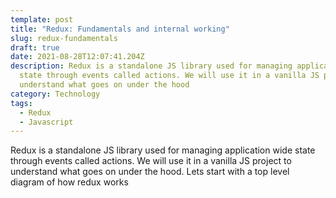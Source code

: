 ```yaml
---
template: post
title: "Redux: Fundamentals and internal working"
slug: redux-fundamentals
draft: true
date: 2021-08-28T12:07:41.204Z
description: Redux is a standalone JS library used for managing application wide
  state through events called actions. We will use it in a vanilla JS project to
  understand what goes on under the hood
category: Technology
tags:
  - Redux
  - Javascript
---
```

Redux is a standalone JS library used for managing application wide state through events called actions. We will use it in a vanilla JS project to understand what goes on under the hood. Lets start with a top level diagram of how redux works